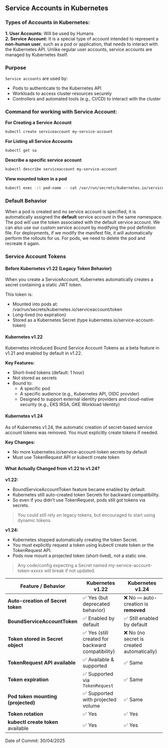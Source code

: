 ## Service Accounts in Kubernetes

### Types of Accounts in Kubernetes:

**1. User Accounts:** Will be used by Humans<br>
**2. Service Account:** It is a special type of account intended to represent a **non-human user**, such as a pod or application, that needs to interact with the Kubernetes API. Unlike regular user accounts, service accounts are managed by Kubernetes itself.

### Purpose

`Service accounts` are used by:

- Pods to authenticate to the Kubernetes API
- Workloads to access cluster resources securely
- Controllers and automated tools (e.g., CI/CD) to interact with the cluster

### Command for working with Service Account:

**For Creating a Service Account**
```bash
kubectl create serviceaccount my-service-account
```

**For Listing all Service Accounts**
```bash
kubectl get sa
```

**Describe a specific service account**
```bash
kubectl describe serviceaccount my-service-account
```

**View mounted token in a pod**
```bash
kubectl exec -it pod-name -- cat /var/run/secrets/kubernetes.io/serviceaccount/token
```

### Default Behavior

When a pod is created and no service account is specified, it is automatically assigned the **default** service account in the same namespace. The pod will use the token associated with the default service account. We can also use our custom service account by modifying the pod definition file. For deployments, if we modify the manifest file, it will automatically perform the rollouts for us. For pods, we need to delete the pod and recreate it again.

### Service Account Tokens

#### Before Kubernetes v1.22 (Legacy Token Behavior)

When you create a ServiceAccount, Kubernetes automatically creates a secret containing a static JWT token.<br>

This token is:

- Mounted into pods at: /var/run/secrets/kubernetes.io/serviceaccount/token
- Long-lived (no expiration)
- Stored as a Kubernetes Secret (type kubernetes.io/service-account-token)

#### Kubernetes v1.22

Kubernetes introduced Bound Service Account Tokens as a beta feature in v1.21 and enabled by default in v1.22.

**Key Features:**
- Short-lived tokens (default: 1 hour)
- Not stored as secrets
- Bound to:
    - A specific pod
    - A specific audience (e.g., Kubernetes API, OIDC provider)
    - Designed to support external identity providers and cloud-native security (e.g., EKS IRSA, GKE Workload Identity)

#### Kubernetes v1.24

As of Kubernetes v1.24, the automatic creation of secret-based service account tokens was removed. You must explicitly create tokens if needed.

**Key Changes:**
- No more kubernetes.io/service-account-token secrets by default
- Must use TokenRequest API or kubectl create token

#### What Actually Changed from v1.22 to v1.24?

**v1.22:**
- BoundServiceAccountToken feature became enabled by default.
- Kubernetes still auto-created token Secrets for backward compatibility.
- So even if you didn’t use TokenRequest, pods still got tokens via secrets.

> You could still rely on legacy tokens, but encouraged to start using dynamic tokens.

**v1.24:**
- Kubernetes stopped automatically creating the token Secret.
- You must explicitly request a token using kubectl create token or the TokenRequest API.
- Pods now mount a projected token (short-lived), not a static one.

> Any code/config expecting a Secret named my-service-account-token-xxxxx will break if not updated.

| Feature / Behavior                    | Kubernetes v1.22                                 | Kubernetes v1.24                          |
| ------------------------------------- | ------------------------------------------------ | ----------------------------------------- |
| **Auto-creation of Secret token**  | ✅ Yes (but deprecated behavior)                  | ❌ No — auto-creation is **removed**       |
| **BoundServiceAccountToken**       | ✅ Enabled by default                             | ✅ Still enabled by default                |
| **Token stored in Secret object**  | ✅ Yes (still created for backward compatibility) | ❌ No (no secret is created automatically) |
| **TokenRequest API available**     | ✅ Available & supported                          | ✅ Same                                    |
| **Token expiration**                | ✅ Supported via `TokenRequest`                   | ✅ Same                                    |
| **Pod token mounting (projected)** | ✅ Supported with projected volume                | ✅ Same                                    |
| **Token rotation**                 | ✅ Yes                                            | ✅ Yes                                     |
| **kubectl create token** available | ✅ Yes                                            | ✅ Yes                                     |

Date of Commit: 30/04/2025
